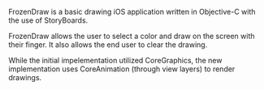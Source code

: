 FrozenDraw is a basic drawing iOS application written in Objective-C with the use of StoryBoards.

FrozenDraw allows the user to select a color and draw on the screen with their finger. It also allows the end user to clear the drawing.

While the initial impelementation utilized CoreGraphics, the new implementation uses CoreAnimation (through view layers) to render drawings. 
